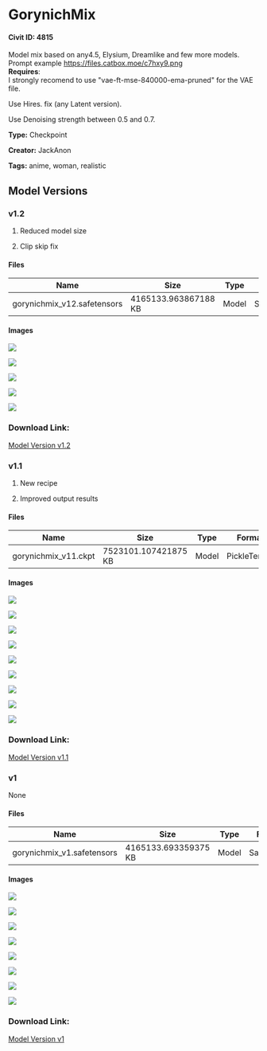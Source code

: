 # GorynichMix

#### Civit ID: 4815

<p>Model mix based on any4.5, Elysium, Dreamlike and few more models.<br />Prompt example <a target="_blank" rel="ugc" href="https://files.catbox.moe/c7hxy9.png">https://files.catbox.moe/c7hxy9.png</a><br /><strong>Requires</strong>:<br />I strongly recomend to use "vae-ft-mse-840000-ema-pruned" for the VAE file.</p><p>Use Hires. fix (any Latent version).</p><p>Use Denoising strength between 0.5 and 0.7.</p>

**Type:** Checkpoint

**Creator:** JackAnon

**Tags:** anime, woman, realistic

## Model Versions

### v1.2

<ol><li><p>Reduced model size</p></li><li><p>Clip skip fix</p></li></ol>

#### Files

| Name | Size | Type | Format | Download Url | AutoV1 | AutoV2 | SHA256 | CRC32 | BLAKE3 |
| --- | --- | --- | --- | --- | --- | --- | --- | --- | --- |
| gorynichmix_v12.safetensors | 4165133.963867188 KB | Model | SafeTensor | https://civitai.com/api/download/models/5848 | 323407EF | 8D29C96DC0 | 8D29C96DC0EFBF178E51D1BEBB371C87907A9F2335D4A270EA79574CF96C58B9 | 8F1E4CAD | 5E7A8D9FA907AD1EEBFECDBF32B4F886A09C37D8F82BBFE08E4C9AFBC7411180 |

#### Images

<p><img src="https://image.civitai.com/xG1nkqKTMzGDvpLrqFT7WA/b5b983d1-b522-4681-6370-d3b1e94dfe00/width=450/48981.jpeg" /></p>

<p><img src="https://image.civitai.com/xG1nkqKTMzGDvpLrqFT7WA/c1730e24-a976-4608-3710-6896beda4700/width=450/48980.jpeg" /></p>

<p><img src="https://image.civitai.com/xG1nkqKTMzGDvpLrqFT7WA/43888bb1-c810-4176-085e-74e286ba4900/width=450/48979.jpeg" /></p>

<p><img src="https://image.civitai.com/xG1nkqKTMzGDvpLrqFT7WA/34748129-a09d-4924-15a7-0757bfe04f00/width=450/48978.jpeg" /></p>

<p><img src="https://image.civitai.com/xG1nkqKTMzGDvpLrqFT7WA/74e691ac-7ff7-4e86-5307-404b7b2f7800/width=450/48976.jpeg" /></p>

### Download Link:

[Model Version v1.2](https://civitai.com/api/download/models/5848)

### v1.1

<ol><li><p>New recipe</p></li><li><p>Improved output results</p></li></ol>

#### Files

| Name | Size | Type | Format | Download Url | AutoV1 | AutoV2 | SHA256 | CRC32 | BLAKE3 |
| --- | --- | --- | --- | --- | --- | --- | --- | --- | --- |
| gorynichmix_v11.ckpt | 7523101.107421875 KB | Model | PickleTensor | https://civitai.com/api/download/models/5644 | 6BB0C689 | 20E86071AA | 20E86071AAD76CBB889BE9C9F2B88ADA3E6D3485D6FDEEFC667438AE1532856A | B320C152 | 03B1DD597FF8B269F68950402CFE21BF8E4D1281D61BA97A3DE75D930ABD5B9B |

#### Images

<p><img src="https://image.civitai.com/xG1nkqKTMzGDvpLrqFT7WA/9fa83ff9-3848-40e2-99ec-eed4380c9900/width=450/45723.jpeg" /></p>

<p><img src="https://image.civitai.com/xG1nkqKTMzGDvpLrqFT7WA/bc6e026b-2353-4c7c-1a29-152433278c00/width=450/45722.jpeg" /></p>

<p><img src="https://image.civitai.com/xG1nkqKTMzGDvpLrqFT7WA/f4d27928-0246-469b-cadb-071a1603eb00/width=450/45721.jpeg" /></p>

<p><img src="https://image.civitai.com/xG1nkqKTMzGDvpLrqFT7WA/bfafb54f-299b-414b-9bb6-bf6110a38600/width=450/45720.jpeg" /></p>

<p><img src="https://image.civitai.com/xG1nkqKTMzGDvpLrqFT7WA/7e86f323-60cb-414d-9613-b2ac837cb000/width=450/45719.jpeg" /></p>

<p><img src="https://image.civitai.com/xG1nkqKTMzGDvpLrqFT7WA/92c84298-9b1e-46f1-9a8c-289debf64800/width=450/45718.jpeg" /></p>

<p><img src="https://image.civitai.com/xG1nkqKTMzGDvpLrqFT7WA/eadea896-20d9-4b71-28ab-3ebe1ddfa700/width=450/45717.jpeg" /></p>

<p><img src="https://image.civitai.com/xG1nkqKTMzGDvpLrqFT7WA/c4a87073-dcce-4cc5-3fa2-deef8fa2ec00/width=450/45716.jpeg" /></p>

<p><img src="https://image.civitai.com/xG1nkqKTMzGDvpLrqFT7WA/ad929349-5a7f-405d-a1b9-747f97635900/width=450/45715.jpeg" /></p>

### Download Link:

[Model Version v1.1](https://civitai.com/api/download/models/5644)

### v1

None

#### Files

| Name | Size | Type | Format | Download Url | AutoV1 | AutoV2 | SHA256 | CRC32 | BLAKE3 |
| --- | --- | --- | --- | --- | --- | --- | --- | --- | --- |
| gorynichmix_v1.safetensors | 4165133.693359375 KB | Model | SafeTensor | https://civitai.com/api/download/models/5523 | 4E418622 | 35365613E8 | 35365613E813B3939EE088E7CC0D63FDC1C7F41196981BC7672312C86A76B5B2 | 99E6A782 | A3C8933BA6191EADA6F9AE47A66EEFBA7BFA9714EB8AA2EB7B7A24AEA65BE1BE |

#### Images

<p><img src="https://image.civitai.com/xG1nkqKTMzGDvpLrqFT7WA/470f5f9f-9c89-417d-221b-847e64a55300/width=450/44004.jpeg" /></p>

<p><img src="https://image.civitai.com/xG1nkqKTMzGDvpLrqFT7WA/233fa1c8-0fa5-4c48-2732-5a3e64488f00/width=450/44074.jpeg" /></p>

<p><img src="https://image.civitai.com/xG1nkqKTMzGDvpLrqFT7WA/c580f505-4bf8-4b8c-822c-6c005e34e500/width=450/44006.jpeg" /></p>

<p><img src="https://image.civitai.com/xG1nkqKTMzGDvpLrqFT7WA/f7531249-4e4b-4f27-8aaa-78ec5c81cb00/width=450/44005.jpeg" /></p>

<p><img src="https://image.civitai.com/xG1nkqKTMzGDvpLrqFT7WA/b8fee56e-5226-4e3c-cae5-095fb35fd900/width=450/44072.jpeg" /></p>

<p><img src="https://image.civitai.com/xG1nkqKTMzGDvpLrqFT7WA/a82af82e-2d23-43ff-a4be-b242fc8f7f00/width=450/44071.jpeg" /></p>

<p><img src="https://image.civitai.com/xG1nkqKTMzGDvpLrqFT7WA/7cfb3cdb-24b6-492a-fa23-b47e6c9b3100/width=450/44070.jpeg" /></p>

<p><img src="https://image.civitai.com/xG1nkqKTMzGDvpLrqFT7WA/2217049d-9649-476a-fff0-b5f9d3cd2200/width=450/44069.jpeg" /></p>

### Download Link:

[Model Version v1](https://civitai.com/api/download/models/5523)

